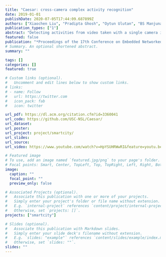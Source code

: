 ```yaml
---
title: "Caesar: cross-camera complex activity recognition"
date: 2019-01-01
publishDate: 2020-07-05T17:44:09.687899Z
authors: ["Xiaochen Liu", "Pradipta Ghosh", "Oytun Ulutan", "BS Manjunath", "Kevin Chan", "Ramesh Govindan"]
publication_types: ["1"]
abstract: "Detecting activities from video taken with a single camera is an active research area for ML-based machine vision. In this paper, we examine the next research frontier: near real-time detection of complex activities spanning multiple (possibly wireless) cameras, a capability applicable to surveillance tasks. We argue that a system for such complex activity detection must employ a hybrid design: one in which rule-based activity detection must complement neural network based detection. Moreover, to be practical, such a system must scale well to multiple cameras and have low end-to-end latency. Caesar, our edge computing based system for complex activity detection, provides an extensible vocabulary of activities to allow users to specify complex actions in terms of spatial and temporal relationships between actors, objects, and activities. Caesar converts these specifications to graphs, efficiently monitors camera feeds, partitions processing between cameras and the edge cluster, retrieves minimal information from cameras, carefully schedules neural network invocation, and efficiently matches specification graphs to the underlying data in order to detect complex activities. Our evaluations show that Caesar can reduce wireless bandwidth, on-board camera memory, and detection latency by an order of magnitude while achieving good precision and recall for all complex activities on a public multi-camera dataset"
featured: false
publication: "*Proceedings of the 17th Conference on Embedded Networked Sensor Systems (Sensys)*"
# Summary. An optional shortened abstract.
summary: ""

tags: []
categories: []
featured: true

# Custom links (optional).
#   Uncomment and edit lines below to show custom links.
# links:
# - name: Follow
#   url: https://twitter.com
#   icon_pack: fab
#   icon: twitter

url_pdf: https://dl.acm.org/citation.cfm?id=3360041
url_code: https://github.com/USC-NSL/Caesar/
url_dataset:
url_poster:
url_project: project/smartcity/
url_slides:
url_source:
url_video: https://www.youtube.com/watch?v=HpYSUHRWwRI&feature=youtu.be

# Featured image
# To use, add an image named `featured.jpg/png` to your page's folder. 
# Focal points: Smart, Center, TopLeft, Top, TopRight, Left, Right, BottomLeft, Bottom, BottomRight.
image:
  caption: ""
  focal_point: ""
  preview_only: false

# Associated Projects (optional).
#   Associate this publication with one or more of your projects.
#   Simply enter your project's folder or file name without extension.
#   E.g. `internal-project` references `content/project/internal-project/index.md`.
#   Otherwise, set `projects: []`.
projects: ["smartcity"]

# Slides (optional).
#   Associate this publication with Markdown slides.
#   Simply enter your slide deck's filename without extension.
#   E.g. `slides: "example"` references `content/slides/example/index.md`.
#   Otherwise, set `slides: ""`.
slides: ""
---
```



